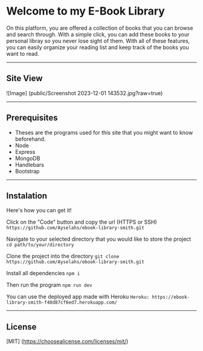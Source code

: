 # Welcome to my E-Book Library
On this platform, you are offered a collection of books that you can browse and search through. With a simple click, you can add these books to your personal libray so you never lose sight of them. With all of these features, you can easily organize your reading list and keep track of the books you want to read. 

---
## Site View
![Image] (public/Screenshot 2023-12-01 143532.jpg?raw=true)

---
## Prerequisites
- Theses are the programs used for this site that you might want to know beforehand.
- Node
- Express
- MongoDB
- Handlebars
- Bootstrap

---
## Instalation
Here's how you can get it!

Click on the "Code" button and copy the url (HTTPS or SSH)
`https://github.com/Ayselahs/ebook-library-smith.git`

Navigate to your selected directory that you would like to store the project
`cd path/to/your/directory`

Clone the project into the directory
`git clone https://github.com/Ayselahs/ebook-library-smith.git`

Install all dependencies
`npm i`

Then run the program
`npm run dev`

You can use the deployed app made with Heroku
`Heroku: https://ebook-library-smith-f48d87cf6ed7.herokuapp.com/`

---
## License
[MIT] (https://choosealicense.com/licenses/mit/)